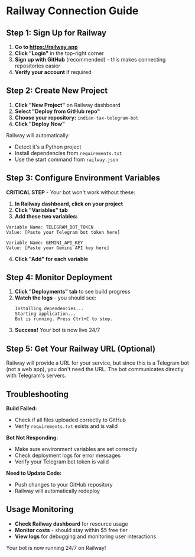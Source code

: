 # Railway Connection Guide

## Step 1: Sign Up for Railway

1. **Go to https://railway.app**
2. **Click "Login"** in the top-right corner
3. **Sign up with GitHub** (recommended) - this makes connecting repositories easier
4. **Verify your account** if required

## Step 2: Create New Project

1. **Click "New Project"** on Railway dashboard
2. **Select "Deploy from GitHub repo"**
3. **Choose your repository:** `indian-tax-telegram-bot`
4. **Click "Deploy Now"**

Railway will automatically:
- Detect it's a Python project
- Install dependencies from `requirements.txt`
- Use the start command from `railway.json`

## Step 3: Configure Environment Variables

**CRITICAL STEP** - Your bot won't work without these:

1. **In Railway dashboard, click on your project**
2. **Click "Variables" tab**
3. **Add these two variables:**

```
Variable Name: TELEGRAM_BOT_TOKEN
Value: [Paste your Telegram bot token here]

Variable Name: GEMINI_API_KEY  
Value: [Paste your Gemini API key here]
```

4. **Click "Add" for each variable**

## Step 4: Monitor Deployment

1. **Click "Deployments" tab** to see build progress
2. **Watch the logs** - you should see:
   ```
   Installing dependencies...
   Starting application...
   Bot is running. Press Ctrl+C to stop.
   ```
3. **Success!** Your bot is now live 24/7

## Step 5: Get Your Railway URL (Optional)

Railway will provide a URL for your service, but since this is a Telegram bot (not a web app), you don't need the URL. The bot communicates directly with Telegram's servers.

## Troubleshooting

**Build Failed:**
- Check if all files uploaded correctly to GitHub
- Verify `requirements.txt` exists and is valid

**Bot Not Responding:**
- Make sure environment variables are set correctly
- Check deployment logs for error messages
- Verify your Telegram bot token is valid

**Need to Update Code:**
- Push changes to your GitHub repository
- Railway will automatically redeploy

## Usage Monitoring

- **Check Railway dashboard** for resource usage
- **Monitor costs** - should stay within $5 free tier
- **View logs** for debugging and monitoring user interactions

Your bot is now running 24/7 on Railway!